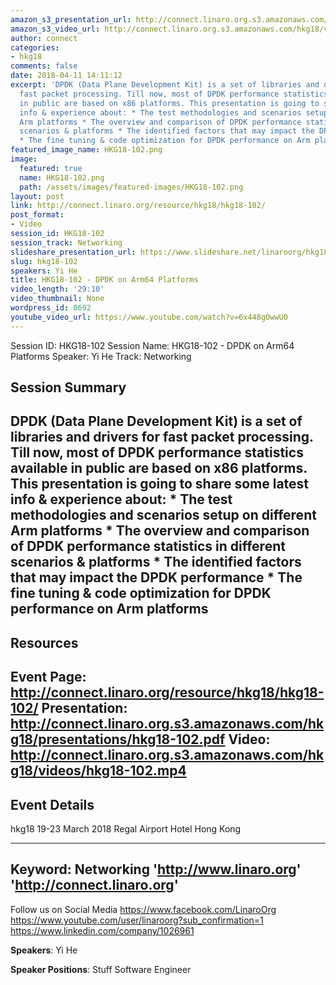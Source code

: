 ```yaml
---
amazon_s3_presentation_url: http://connect.linaro.org.s3.amazonaws.com/hkg18/presentations/hkg18-102.pdf
amazon_s3_video_url: http://connect.linaro.org.s3.amazonaws.com/hkg18/videos/hkg18-102.mp4
author: connect
categories:
- hkg18
comments: false
date: 2018-04-11 14:11:12
excerpt: 'DPDK (Data Plane Development Kit) is a set of libraries and drivers for
  fast packet processing. Till now, most of DPDK performance statistics available
  in public are based on x86 platforms. This presentation is going to share some latest
  info & experience about: * The test methodologies and scenarios setup on different
  Arm platforms * The overview and comparison of DPDK performance statistics in different
  scenarios & platforms * The identified factors that may impact the DPDK performance
  * The fine tuning & code optimization for DPDK performance on Arm platforms'
featured_image_name: HKG18-102.png
image:
  featured: true
  name: HKG18-102.png
  path: /assets/images/featured-images/HKG18-102.png
layout: post
link: http://connect.linaro.org/resource/hkg18/hkg18-102/
post_format:
- Video
session_id: HKG18-102
session_track: Networking
slideshare_presentation_url: https://www.slideshare.net/linaroorg/hkg18102-dpdk-on-arm64-platforms
slug: hkg18-102
speakers: Yi He
title: HKG18-102 - DPDK on Arm64 Platforms
video_length: '29:10'
video_thumbnail: None
wordpress_id: 8692
youtube_video_url: https://www.youtube.com/watch?v=6x448gOwwU0
---
```


Session ID: HKG18-102
Session Name: HKG18-102 - DPDK on Arm64 Platforms
Speaker: Yi He
Track: Networking


## Session Summary
DPDK (Data Plane Development Kit) is a set of libraries and drivers for fast packet processing. Till now, most of DPDK performance statistics available in public are based on x86 platforms. This presentation is going to share some latest info & experience about: * The test methodologies and scenarios setup on different Arm platforms * The overview and comparison of DPDK performance statistics in different scenarios & platforms * The identified factors that may impact the DPDK performance * The fine tuning & code optimization for DPDK performance on Arm platforms
---------------------------------------------------
## Resources
Event Page: http://connect.linaro.org/resource/hkg18/hkg18-102/
Presentation: http://connect.linaro.org.s3.amazonaws.com/hkg18/presentations/hkg18-102.pdf
Video: http://connect.linaro.org.s3.amazonaws.com/hkg18/videos/hkg18-102.mp4
 ---------------------------------------------------
## Event Details
hkg18
19-23 March 2018 
Regal Airport Hotel Hong Kong

---------------------------------------------------
Keyword: Networking
'http://www.linaro.org'
'http://connect.linaro.org'
---------------------------------------------------
Follow us on Social Media
https://www.facebook.com/LinaroOrg
https://www.youtube.com/user/linaroorg?sub_confirmation=1
https://www.linkedin.com/company/1026961

**Speakers**: Yi He

**Speaker Positions**: Stuff Software Engineer